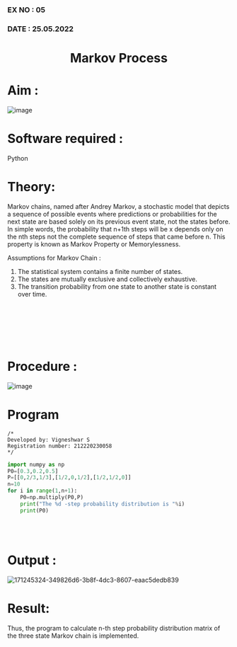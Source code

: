 ### EX NO : 05
### DATE  : 25.05.2022
# <p align="center">Markov Process</p>


# Aim : 

![image](https://user-images.githubusercontent.com/104613195/170176804-7a25305b-c5e3-4b93-8201-8ebbe99765cc.png)

# Software required :  

Python

# Theory:

Markov chains, named after Andrey Markov, a stochastic model that depicts a sequence of possible events where predictions or probabilities for the next state are based solely on its previous event state, not the states before. In simple words, the probability that n+1th steps will be x depends only on the nth steps not the complete sequence of steps that came before n. This property is known as Markov Property or Memorylessness. 

Assumptions for Markov Chain :
1. The statistical system contains a finite number of states.
2. The states are mutually exclusive and collectively exhaustive.
3. The transition probability from one state to another state is constant over time.

<br/><br/><br/><br/><br/>
# Procedure :

![image](https://user-images.githubusercontent.com/104613195/170175685-c6187523-f268-4a3b-b03d-8bbe62647a57.png)



# Program
```
/*
Developed by: Vigneshwar S
Registration number: 212220230058
*/
```
```python
import numpy as np
P0=[0.3,0.2,0.5]
P=[[0,2/3,1/3],[1/2,0,1/2],[1/2,1/2,0]]
n=10
for i in range(1,n+1):
    P0=np.multiply(P0,P)
    print("The %d -step probability distribution is "%i)
    print(P0)
  ```

<br/><br/>

# Output : 

![171245324-349826d6-3b8f-4dc3-8607-eaac5dedb839](https://user-images.githubusercontent.com/75235022/172541165-6f5d4672-b8bc-41b4-bfa2-9a96eb014e42.png)<br>
# Result:
Thus, the program to calculate n-th step probability distribution matrix of the three state Markov chain is implemented.
